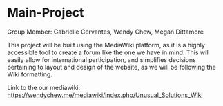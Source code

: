 # Main-Project

Group Member: Gabrielle Cervantes, Wendy Chew, Megan Dittamore

This project will be built using the MediaWiki platform, as it is a highly accessible tool to create a forum like the one we have in mind.
This will easily allow for international participation, and simplifies decisions pertaining to layout and design of the website, 
as we will be following the Wiki formatting.


Link to the our mediawiki:
https://wendychew.me/mediawiki/index.php/Unusual_Solutions_Wiki
